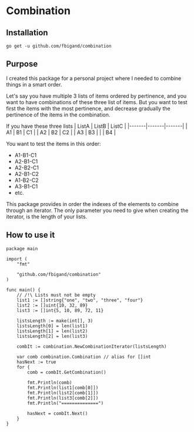 # Combination

## Installation

`go get -u github.com/fbigand/combination`

## Purpose

I created this package for a personal project where I needed to combine things in a smart order.

Let's say you have multiple 3 lists of items ordered by pertinence, and you want to have combinations of these three list of items. But you want to test first the items with the most pertinence, and decrease gradually the pertinence of the items in the combination.

If you have these three lists
| ListA | ListB | ListC |
|-------|-------|-------|
|  A1   |  B1   |  C1   |
|  A2   |  B2   |  C2   |
|  A3   |  B3   |
|       |  B4   |

You want to test the items in this order:
- A1-B1-C1
- A2-B1-C1
- A2-B2-C1
- A2-B1-C2
- A1-B2-C2
- A3-B1-C1
- etc.

This package provides in order the indexes of the elements to combine through an iterator. The only parameter you need to give when creating the iterator, is the length of your lists.

## How to use it

```golang
package main

import (
    "fmt"

    "github.com/fbigand/combination"
)

func main() {
    // /!\ Lists must not be empty
    list1 := []string{"one", "two", "three", "four"}
    list2 := []uint{10, 32, 89}
    list3 := []int{5, 10, 89, 72, 11}

    listsLength := make(int[], 3)
    listsLength[0] = len(list1)
    listsLength[1] = len(list2)
    listsLength[2] = len(list3)

    combIt := combination.NewCombinationIterator(listsLength)
    
    var comb combination.Combination // alias for []int
    hasNext := true
    for {
        comb = combIt.GetCombination()

        fmt.Println(comb)
        fmt.Println(list1[comb[0]])
        fmt.Println(list2[comb[1]])
        fmt.Println(list3[comb[2]])
        fmt.Println("==============")

        hasNext = combIt.Next()
    }
}
```